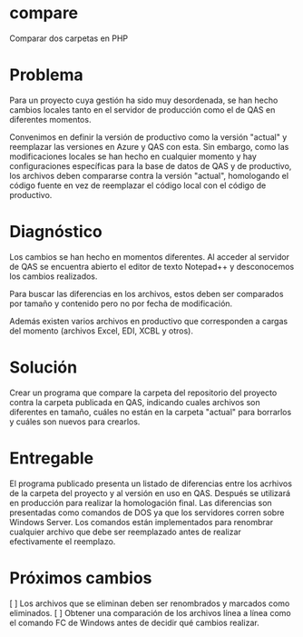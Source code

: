# compare
Comparar dos carpetas en PHP

# Problema
Para un proyecto cuya gestión ha sido muy desordenada, se han hecho cambios locales tanto en el servidor de producción como el de QAS en diferentes momentos.

Convenimos en definir la versión de productivo como la versión "actual" y reemplazar las versiones en Azure y QAS con esta. Sin embargo, como las modificaciones locales se han hecho en cualquier momento y hay configuraciones específicas para la base de datos de QAS y de productivo, los archivos deben compararse contra la versión "actual", homologando el código fuente en vez de reemplazar el código local con el código de productivo.

# Diagnóstico
Los cambios se han hecho en momentos diferentes. Al acceder al servidor de QAS se encuentra abierto el editor de texto Notepad++ y desconocemos los cambios realizados.

Para buscar las diferencias en los archivos, estos deben ser comparados por tamaño y contenido pero no por fecha de modificación.

Además existen varios archivos en productivo que corresponden a cargas del momento (archivos Excel, EDI, XCBL y otros).

# Solución
Crear un programa que compare la carpeta del repositorio del proyecto contra la carpeta publicada en QAS, indicando cuales archivos son diferentes en tamaño, cuáles no están en la carpeta "actual" para borrarlos y cuáles son nuevos para crearlos.

# Entregable
El programa publicado presenta un listado de diferencias entre los acrhivos de la carpeta del proyecto y al versión en uso en QAS. Después se utilizará en producción para realizar la homologación final. Las diferencias son presentadas como comandos de DOS ya que los servidores corren sobre Windows Server. Los comandos están implementados para renombrar cualquier archivo que debe ser reemplazado antes de realizar efectivamente el reemplazo.

# Próximos cambios
[ ] Los archivos que se eliminan deben ser renombrados y marcados como eliminados.
[ ] Obtener una comparación de los archivos línea a línea como el comando FC de Windows antes de decidir qué cambios realizar.